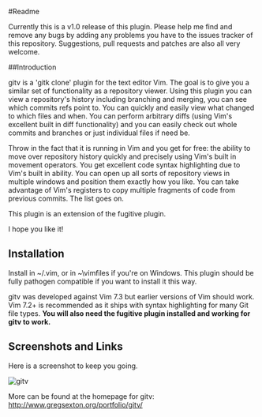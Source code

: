 #Readme

Currently this is a v1.0 release of this plugin. Please help me
find and remove any bugs by adding any problems you have to the
issues tracker of this repository. Suggestions, pull requests and
patches are also all very welcome.

##Introduction

gitv is a 'gitk clone' plugin for the text editor Vim. The goal is
to give you a similar set of functionality as a repository viewer.
Using this plugin you can view a repository's history including
branching and merging, you can see which commits refs point to.
You can quickly and easily view what changed to which files and
when. You can perform arbitrary diffs (using Vim's excellent built
in diff functionality) and you can easily check out whole commits
and branches or just individual files if need be.

Throw in the fact that it is running in Vim and you get for free:
the ability to move over repository history quickly and precisely
using Vim's built in movement operators. You get excellent code
syntax highlighting due to Vim's built in ability. You can open up
all sorts of repository views in multiple windows and position
them exactly how you like. You can take advantage of Vim's
registers to copy multiple fragments of code from previous
commits. The list goes on.

This plugin is an extension of the fugitive plugin.

I hope you like it!

## Installation

Install in ~/.vim, or in ~\vimfiles if you're on Windows. This
plugin should be fully pathogen compatible if you want to install
it this way.

gitv was developed against Vim 7.3 but earlier versions of Vim
should work.  Vim 7.2+ is recommended as it ships with syntax
highlighting for many Git file types. **You will also need the
fugitive plugin installed and working for gitv to work.**

## Screenshots and Links

Here is a screenshot to keep you going.

![gitv](http://www.gregsexton.org/images/gitk-vim.jpg)

More can be found at the homepage for gitv:
http://www.gregsexton.org/portfolio/gitv/
